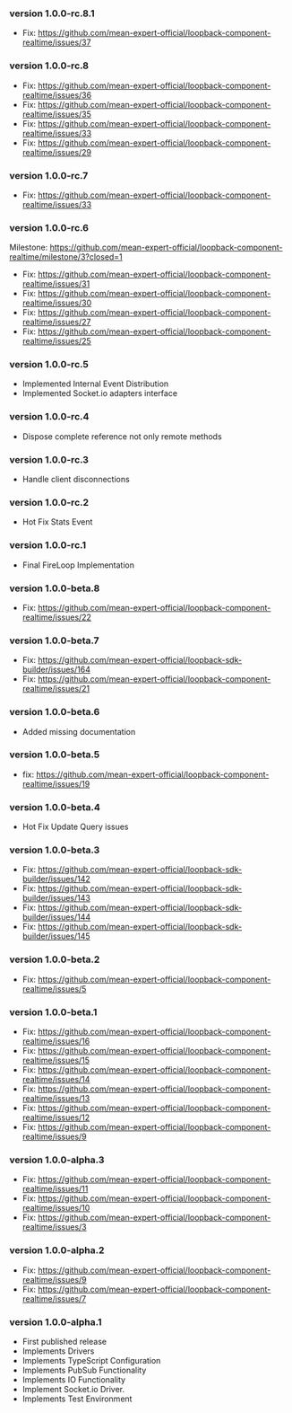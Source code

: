 ### version 1.0.0-rc.8.1

- Fix: https://github.com/mean-expert-official/loopback-component-realtime/issues/37

### version 1.0.0-rc.8

- Fix: https://github.com/mean-expert-official/loopback-component-realtime/issues/36
- Fix: https://github.com/mean-expert-official/loopback-component-realtime/issues/35
- Fix: https://github.com/mean-expert-official/loopback-component-realtime/issues/33
- Fix: https://github.com/mean-expert-official/loopback-component-realtime/issues/29

### version 1.0.0-rc.7

- Fix: https://github.com/mean-expert-official/loopback-component-realtime/issues/33

### version 1.0.0-rc.6

Milestone: https://github.com/mean-expert-official/loopback-component-realtime/milestone/3?closed=1

- Fix: https://github.com/mean-expert-official/loopback-component-realtime/issues/31
- Fix: https://github.com/mean-expert-official/loopback-component-realtime/issues/30
- Fix: https://github.com/mean-expert-official/loopback-component-realtime/issues/27
- Fix: https://github.com/mean-expert-official/loopback-component-realtime/issues/25

### version 1.0.0-rc.5

- Implemented Internal Event Distribution
- Implemented Socket.io adapters interface

### version 1.0.0-rc.4

- Dispose complete reference not only remote methods

### version 1.0.0-rc.3

- Handle client disconnections

### version 1.0.0-rc.2

- Hot Fix Stats Event

### version 1.0.0-rc.1

- Final FireLoop Implementation

### version 1.0.0-beta.8

- Fix: https://github.com/mean-expert-official/loopback-component-realtime/issues/22

### version 1.0.0-beta.7

- Fix: https://github.com/mean-expert-official/loopback-sdk-builder/issues/164
- Fix: https://github.com/mean-expert-official/loopback-component-realtime/issues/21

### version 1.0.0-beta.6

- Added missing documentation

### version 1.0.0-beta.5

- fix: https://github.com/mean-expert-official/loopback-component-realtime/issues/19

### version 1.0.0-beta.4

- Hot Fix Update Query issues

### version 1.0.0-beta.3

- Fix: https://github.com/mean-expert-official/loopback-sdk-builder/issues/142
- Fix: https://github.com/mean-expert-official/loopback-sdk-builder/issues/143
- Fix: https://github.com/mean-expert-official/loopback-sdk-builder/issues/144
- Fix: https://github.com/mean-expert-official/loopback-sdk-builder/issues/145

### version 1.0.0-beta.2

- Fix: https://github.com/mean-expert-official/loopback-component-realtime/issues/5

### version 1.0.0-beta.1

- Fix: https://github.com/mean-expert-official/loopback-component-realtime/issues/16
- Fix: https://github.com/mean-expert-official/loopback-component-realtime/issues/15
- Fix: https://github.com/mean-expert-official/loopback-component-realtime/issues/14
- Fix: https://github.com/mean-expert-official/loopback-component-realtime/issues/13
- Fix: https://github.com/mean-expert-official/loopback-component-realtime/issues/12
- Fix: https://github.com/mean-expert-official/loopback-component-realtime/issues/9

### version 1.0.0-alpha.3

- Fix: https://github.com/mean-expert-official/loopback-component-realtime/issues/11
- Fix: https://github.com/mean-expert-official/loopback-component-realtime/issues/10
- Fix: https://github.com/mean-expert-official/loopback-component-realtime/issues/3

### version 1.0.0-alpha.2

- Fix: https://github.com/mean-expert-official/loopback-component-realtime/issues/9
- Fix: https://github.com/mean-expert-official/loopback-component-realtime/issues/7

### version 1.0.0-alpha.1

- First published release
- Implements Drivers
- Implements TypeScript Configuration
- Implements PubSub Functionality
- Implements IO Functionality
- Implement Socket.io Driver.
- Implements Test Environment